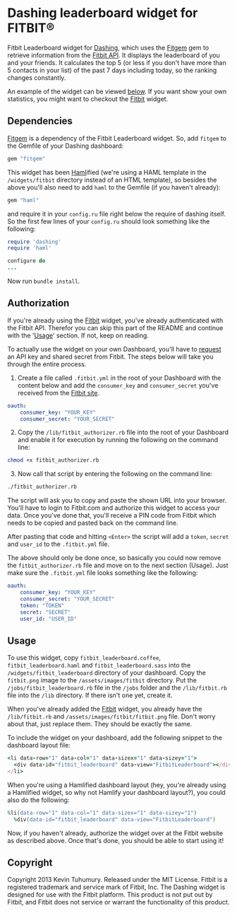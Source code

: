 # Dashing leaderboard widget for FITBIT®

Fitbit Leaderboard widget for [Dashing](http://shopify.github.com/dashing), which uses the [Fitgem](https://github.com/whazzmaster/fitgem) gem to retrieve information from the [Fitbit API](https://dev.fitbit.com/). It displays the leaderboard of you and your friends. It calculates the top 5 (or less if you don't have more than 5 contacts in your list) of the past 7 days including today, so the ranking changes constantly.

An example of the widget can be viewed [below](https://github.com/kevintuhumury/dashing-fitbit-leaderboard#preview). If you want show your own statistics, you might want to checkout the [Fitbit](https://github.com/kevintuhumury/dashing-fitbit) widget.

## Dependencies

[Fitgem](https://github.com/whazzmaster/fitgem) is a dependency of the Fitbit Leaderboard widget. So, add `fitgem` to the Gemfile of your Dashing dashboard:

```ruby
gem "fitgem"
```

This widget has been [Haml](http://haml.info/)ified (we're using a HAML template in the `/widgets/fitbit` directory instead of an HTML template), so besides the above you'll also need to add `haml` to the Gemfile (if you haven't already):

```ruby
gem "haml"
```

and require it in your `config.ru` file right below the require of dashing itself. So the first few lines of your `config.ru` should look something like the following:

```ruby
require 'dashing'
require 'haml'

configure do
...
```

Now run `bundle install`.

## Authorization

If you're already using the [Fitbit](https://github.com/kevintuhumury/dashing-fitbit) widget, you've already authenticated with the Fitbit API. Therefor you can skip this part of the README and continue with the '[Usage](https://github.com/kevintuhumury/dashing-fitbit-leaderboard#usage)' section. If not, keep on reading.

To actually use the widget on your own Dashboard, you'll have to [request](https://dev.fitbit.com/apps/new) an API key and shared secret from Fitbit. The steps below will take you through the entire process.

1. Create a file called `.fitbit.yml` in the root of your Dashboard with the content below and add the `consumer_key` and `consumer_secret` you've received from the [Fitbit site](https://dev.fitbit.com/apps/new).

  ```yaml
  oauth:
      consumer_key: "YOUR_KEY"
      consumer_secret: "YOUR_SECRET"
  ```

2. Copy the `/lib/fitbit_authorizer.rb` file into the root of your Dashboard and enable it for execution by running the following on the command line:

  ```bash
  chmod +x fitbit_authorizer.rb
  ```

3. Now call that script by entering the following on the command line:

  ```bash
  ./fitbit_authorizer.rb
  ```

  The script will ask you to copy and paste the shown URL into your browser. You'll have to login to Fitbit.com and authorize this widget to access your data. Once you've done that, you'll receive a PIN code from Fitbit which needs to be copied and pasted back on the command line.

  After pasting that code and hitting `<Enter>` the script will add a `token`, `secret` and `user_id` to the `.fitbit.yml` file.

  The above should only be done once, so basically you could now remove the `fitbit_authorizer.rb` file and move on to the next section (Usage). Just make sure the `.fitbit.yml` file looks something like the following:

  ```yaml
  oauth:
      consumer_key: "YOUR_KEY"
      consumer_secret: "YOUR_SECRET"
      token: "TOKEN"
      secret: "SECRET"
      user_id: "USER_ID"
  ```

## Usage

To use this widget, copy `fitbit_leaderboard.coffee`, `fitbit_leaderboard.haml` and `fitbit_leaderboard.sass` into the `/widgets/fitbit_leaderboard` directory of your dashboard. Copy the `fitbit.png` image to the `/assets/images/fitbit` directory. Put the `/jobs/fitbit_leaderboard.rb` file in the `/jobs` folder and the `/lib/fitbit.rb` file into the `/lib` directory. If there isn't one yet, create it.

When you've already added the [Fitbit](https://github.com/kevintuhumury/dashing-fitbit) widget, you already have the `/lib/fitbit.rb` and `/assets/images/fitbit/fitbit.png` file. Don't worry about that, just replace them. They should be exactly the same.

To include the widget on your dashboard, add the following snippet to the dashboard layout file:

```ruby
<li data-row="1" data-col="1" data-sizex="1" data-sizey="1">
  <div data-id="fitbit_leaderboard" data-view="FitbitLeaderboard"></div>
</li>
```
When you're using a Hamlified dashboard layout (hey, you're already using a Hamlified widget, so why not Hamlify your dashboard layout?), you could also do the following:

```ruby
%li(data-row="1" data-col="1" data-sizex="1" data-sizey="1")
  %div(data-id="fitbit_leaderboard" data-view="FitbitLeaderboard")
```

Now, if you haven't already, authorize the widget over at the Fitbit website as described above. Once that's done, you should be able to start using it!

## Copyright

Copyright 2013 Kevin Tuhumury. Released under the MIT License. Fitbit is a registered trademark and service mark of Fitbit, Inc. The Dashing widget is designed for use with the Fitbit platform. This product is not put out by Fitbit, and Fitbit does not service or warrant the functionality of this product.
